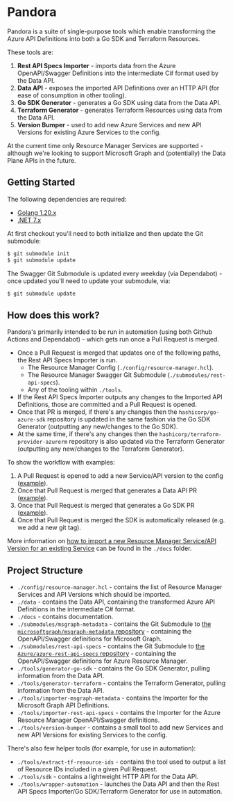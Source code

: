 # Pandora

Pandora is a suite of single-purpose tools which enable transforming the Azure API Definitions into both a Go SDK and Terraform Resources.

These tools are:

1. **Rest API Specs Importer** - imports data from the Azure OpenAPI/Swagger Definitions into the intermediate C# format used by the Data API.
2. **Data API** - exposes the imported API Definitions over an HTTP API (for ease of consumption in other tooling).
3. **Go SDK Generator** - generates a Go SDK using data from the Data API.
4. **Terraform Generator** - generates Terraform Resources using data from the Data API.
5. **Version Bumper** - used to add new Azure Services and new API Versions for existing Azure Services to the config.

At the current time only Resource Manager Services are supported - although we're looking to support Microsoft Graph and (potentially) the Data Plane APIs in the future.

## Getting Started

The following dependencies are required:

* [Golang 1.20.x](https://go.dev/dl/)
* [.NET 7.x](https://dotnet.microsoft.com/download/dotnet/7.0)

At first checkout you'll need to both initialize and then update the Git submodule:

```sh
$ git submodule init
$ git submodule update
```

The Swagger Git Submodule is updated every weekday (via Dependabot) - once updated you'll need to update your submodule, via:

```sh
$ git submodule update
```

## How does this work?

Pandora's primarily intended to be run in automation (using both Github Actions and Dependabot) - which gets run once a Pull Request is merged.

* Once a Pull Request is merged that updates one of the following paths, the Rest API Specs Importer is run.
  * The Resource Manager Config (`./config/resource-manager.hcl`).
  * The Resource Manager Swagger Git Submodule (`./submodules/rest-api-specs`).
  * Any of the tooling within `./tools`.
* If the Rest API Specs Importer outputs any changes to the Imported API Definitions, those are committed and a Pull Request is opened.
* Once that PR is merged, if there's any changes then the `hashicorp/go-azure-sdk` repository is updated in the same fashion via the Go SDK Generator (outputting any new/changes to the Go SDK).
* At the same time, if there's any changes then the `hashicorp/terraform-provider-azurerm` repository is also updated via the Terraform Generator (outputting any new/changes to the Terraform Generator).

To show the workflow with examples:

1. A Pull Request is opened to add a new Service/API version to the config ([example](https://github.com/hashicorp/pandora/pull/939)).
2. Once that Pull Request is merged that generates a Data API PR ([example](https://github.com/hashicorp/pandora/pull/941)).
3. Once that Pull Request is merged that generates a Go SDK PR ([example](https://github.com/hashicorp/go-azure-sdk/pull/20)).
4. Once that Pull Request is merged the SDK is automatically released (e.g. we add a new git tag).

More information on [how to import a new Resource Manager Service/API Version for an existing Service](./docs/resource-manager-service-import) can be found in the `./docs` folder.

## Project Structure

- `./config/resource-manager.hcl` - contains the list of Resource Manager Services and API Versions which should be imported.
- `./data` - contains the Data API, containing the transformed Azure API Definitions in the intermediate C# format.
- `./docs` - contains documentation.
- `./submodules/msgraph-metadata` - contains the Git Submodule to [the `microsoftgraph/msgraph-metadata` repository](https://github.com/microsoftgraph/msgraph-metadata) - containing the OpenAPI/Swagger definitions for Microsoft Graph.
- `./submodules/rest-api-specs` - contains the Git Submodule to [the `Azure/azure-rest-api-specs` repository](https://github.com/Azure/azure-rest-api-specs) - containing the OpenAPI/Swagger definitions for Azure Resource Manager.
- `./tools/generator-go-sdk` - contains the Go SDK Generator, pulling information from the Data API.
- `./tools/generator-terraform` - contains the Terraform Generator, pulling information from the Data API.
- `./tools/importer-msgraph-metadata` - contains the Importer for the Microsoft Graph API Definitions.
- `./tools/importer-rest-api-specs` - contains the Importer for the Azure Resource Manager OpenAPI/Swagger definitions.
- `./tools/version-bumper` - contains a small tool to add new Services and new API Versions for existing Services to the config.

There's also few helper tools (for example, for use in automation):

- `./tools/extract-tf-resource-ids` - contains the tool used to output a list of Resource IDs included in a given Pull Request.
- `./tools/sdk` - contains a lightweight HTTP API for the Data API.
- `./tools/wrapper-automation` - launches the Data API and then the Rest API Specs Importer/Go SDK/Terraform Generator for use in automation.
